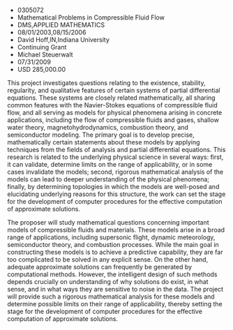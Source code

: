 
* 0305072
* Mathematical Problems in Compressible Fluid Flow
* DMS,APPLIED MATHEMATICS
* 08/01/2003,08/15/2006
* David Hoff,IN,Indiana University
* Continuing Grant
* Michael Steuerwalt
* 07/31/2009
* USD 285,000.00

This project investigates questions relating to the existence, stability,
regularity, and qualitative features of certain systems of partial differential
equations. These systems are closely related mathematically, all sharing common
features with the Navier-Stokes equations of compressible fluid flow, and all
serving as models for physical phenomena arising in concrete applications,
including the flow of compressible fluids and gases, shallow water theory,
magnetohydrodynamics, combustion theory, and semiconductor modeling. The primary
goal is to develop precise, mathematically certain statements about these models
by applying techniques from the fields of analysis and partial differential
equations. This research is related to the underlying physical science in
several ways: first, it can validate, determine limits on the range of
applicability, or in some cases invalidate the models; second, rigorous
mathematical analysis of the models can lead to deeper understanding of the
physical phenomena; finally, by determining topologies in which the models are
well-posed and elucidating underlying reasons for this structure, the work can
set the stage for the development of computer procedures for the effective
computation of approximate solutions.

The proposer will study mathematical questions concerning important models of
compressible fluids and materials. These models arise in a broad range of
applications, including supersonic flight, dynamic meteorology, semiconductor
theory, and combustion processes. While the main goal in constructing these
models is to achieve a predictive capability, they are far too complicated to be
solved in any explicit sense. On the other hand, adequate approximate solutions
can frequently be generated by computational methods. However, the intelligent
design of such methods depends crucially on understanding of why solutions do
exist, in what sense, and in what ways they are sensitive to noise in the data.
The project will provide such a rigorous mathematical analysis for these models
and determine possible limits on their range of applicability, thereby setting
the stage for the development of computer procedures for the effective
computation of approximate solutions.
